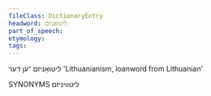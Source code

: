 ```yaml
---
fileClass: DictionaryEntry
headword: ליטואַניזם
part_of_speech: 
etymology: 
tags: 
---
```

ליטואַניזם
־ען
דער
'Lithuanianism, loanword from Lithuanian'

SYNONYMS
ליטוויניזם
